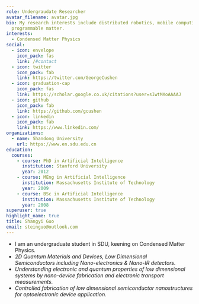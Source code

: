 ```yaml
---
role: Undergraudate Researcher
avatar_filename: avatar.jpg
bio: My research interests include distributed robotics, mobile computing and
  programmable matter.
interests:
  - Condensed Matter Physics
social:
  - icon: envelope
    icon_pack: fas
    link: /#contact
  - icon: twitter
    icon_pack: fab
    link: https://twitter.com/GeorgeCushen
  - icon: graduation-cap
    icon_pack: fas
    link: https://scholar.google.co.uk/citations?user=sIwtMXoAAAAJ
  - icon: github
    icon_pack: fab
    link: https://github.com/gcushen
  - icon: linkedin
    icon_pack: fab
    link: https://www.linkedin.com/
organizations:
  - name: Shandong University
    url: https://www.en.sdu.edu.cn
education:
  courses:
    - course: PhD in Artificial Intelligence
      institution: Stanford University
      year: 2012
    - course: MEng in Artificial Intelligence
      institution: Massachusetts Institute of Technology
      year: 2009
    - course: BSc in Artificial Intelligence
      institution: Massachusetts Institute of Technology
      year: 2008
superuser: true
highlight_name: true
title: Shangyi Guo
email: steinguo@outlook.com
---
```



* I am an undergraduate student in SDU, keening on Condensed Matter Physics.
* *2D Quantum Materials and Devices, Low Dimensional Semiconductors including Nano-electronics & Nano-IR detectors.*
* *Understanding electronic and quantum properties of low dimensional systems by nano-device fabrication and electronic transport measurements.*
* *Controlled fabrication of low dimensional semiconductor nanostructures for optoelectronic device application.*